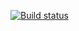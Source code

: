[![Build status](https://ci.appveyor.com/api/projects/status/w82htx643u4as5re?svg=true)](https://ci.appveyor.com/project/NastyaImp/api-ci-3)
